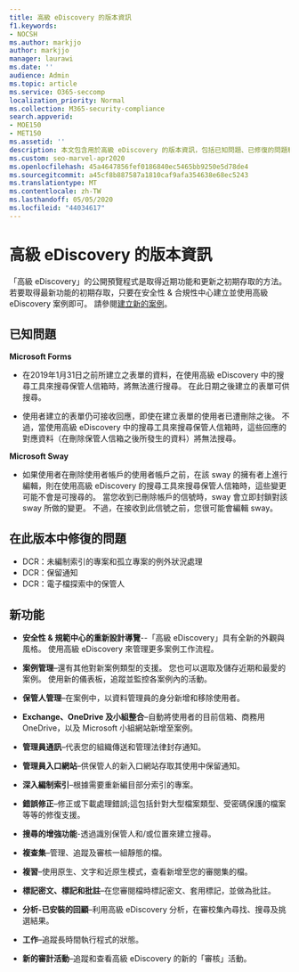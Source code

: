 ```yaml
---
title: 高級 eDiscovery 的版本資訊
f1.keywords:
- NOCSH
ms.author: markjjo
author: markjjo
manager: laurawi
ms.date: ''
audience: Admin
ms.topic: article
ms.service: O365-seccomp
localization_priority: Normal
ms.collection: M365-security-compliance
search.appverid:
- MOE150
- MET150
ms.assetid: ''
description: 本文包含用於高級 eDiscovery 的版本資訊，包括已知問題、已修復的問題和新功能。
ms.custom: seo-marvel-apr2020
ms.openlocfilehash: 45a4647856fef0186840ec5465bb9250e5d78de4
ms.sourcegitcommit: a45cf8b887587a1810caf9afa354638e68ec5243
ms.translationtype: MT
ms.contentlocale: zh-TW
ms.lasthandoff: 05/05/2020
ms.locfileid: "44034617"
---
```

# <a name="release-notes-for-advanced-ediscovery"></a>高級 eDiscovery 的版本資訊

「高級 eDiscovery」的公開預覽程式是取得近期功能和更新之初期存取的方法。 若要取得最新功能的初期存取，只要在安全性 & 合規性中心建立並使用高級 eDiscovery 案例即可。 請參閱[建立新的案例](create-new-ediscovery-case.md)。

## <a name="known-issues"></a>已知問題

**Microsoft Forms**

- 在2019年1月31日之前所建立之表單的資料，在使用高級 eDiscovery 中的搜尋工具來搜尋保管人信箱時，將無法進行搜尋。 在此日期之後建立的表單可供搜尋。

- 使用者建立的表單仍可接收回應，即使在建立表單的使用者已遭刪除之後。 不過，當使用高級 eDiscovery 中的搜尋工具來搜尋保管人信箱時，這些回應的對應資料（在刪除保管人信箱之後所發生的資料）將無法搜尋。
 
**Microsoft Sway**

- 如果使用者在刪除使用者帳戶的使用者帳戶之前，在該 sway 的擁有者上進行編輯，則在使用高級 eDiscovery 的搜尋工具來搜尋保管人信箱時，這些變更可能不會是可搜尋的。 當您收到已刪除帳戶的信號時，sway 會立即封鎖對該 sway 所做的變更。 不過，在接收到此信號之前，您很可能會編輯 sway。

## <a name="issues-fixed-in-this-release"></a>在此版本中修復的問題

- DCR：未編制索引的專案和孤立專案的例外狀況處理
- DCR：保留通知
- DCR：電子檔探索中的保管人

## <a name="whats-new"></a>新功能

- **安全性 & 規範中心的重新設計導覽**--「高級 eDiscovery」具有全新的外觀與風格。 使用高級 eDiscovery 來管理更多案例工作流程。

- **案例管理**–還有其他對新案例類型的支援。 您也可以選取及儲存近期和最愛的案例。 使用新的儀表板，追蹤並監控各案例內的活動。

- **保管人管理**–在案例中，以資料管理員的身分新增和移除使用者。

- **Exchange、OneDrive 及小組整合**–自動將使用者的目前信箱、商務用 OneDrive，以及 Microsoft 小組網站新增至案例。 

- **管理員通訊**–代表您的組織傳送和管理法律封存通知。

- **管理員入口網站**–供保管人的新入口網站存取其使用中保留通知。

- **深入編制索引**–根據需要重新編目部分索引的專案。

- **錯誤修正**–修正或下載處理錯誤;這包括針對大型檔案類型、受密碼保護的檔案等等的修復支援。 

- **搜尋的增強功能**-透過識別保管人和/或位置來建立搜尋。

- **複查集**–管理、追蹤及審核一組靜態的檔。

- **複習**–使用原生、文字和近原生模式，查看新增至您的審閱集的檔。

- **標記密文、標記和批註**–在您審閱檔時標記密文、套用標記，並做為批註。
  
- **分析-已安裝的回顧**–利用高級 eDiscovery 分析，在審校集內尋找、搜尋及挑選結果。

- **工作**–追蹤長時間執行程式的狀態。

- **新的審計活動**–追蹤和查看高級 eDiscovery 的新的「審核」活動。
